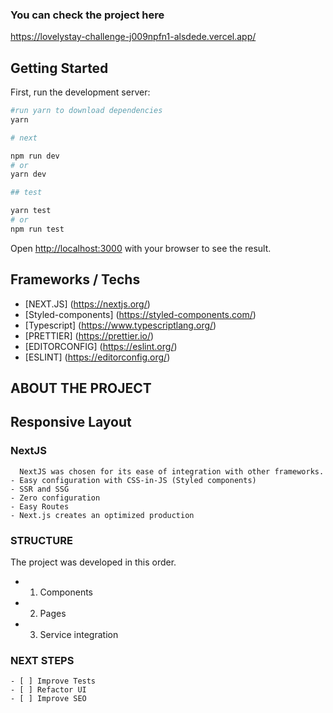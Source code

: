 ### You can check the project here
https://lovelystay-challenge-j009npfn1-alsdede.vercel.app/

## Getting Started

First, run the development server:

```bash
#run yarn to download dependencies
yarn

# next

npm run dev
# or
yarn dev

## test

yarn test
# or
npm run test
```

Open [http://localhost:3000](http://localhost:3000) with your browser to see the result.


## Frameworks / Techs
- [NEXT.JS] (https://nextjs.org/)
- [Styled-components] (https://styled-components.com/)
- [Typescript] (https://www.typescriptlang.org/)
- [PRETTIER] (https://prettier.io/)
- [EDITORCONFIG] (https://eslint.org/)
- [ESLINT] (https://editorconfig.org/)



## ABOUT THE PROJECT
  ## Responsive Layout
 ### NextJS
      NextJS was chosen for its ease of integration with other frameworks.
    - Easy configuration with CSS-in-JS (Styled components)
    - SSR and SSG
    - Zero configuration
    - Easy Routes
    - Next.js creates an optimized production

  ### STRUCTURE
  The project was developed in this order.
   - 1. Components
   - 2. Pages
   - 3. Service integration








### NEXT STEPS
	- [ ] Improve Tests
	- [ ] Refactor UI
	- [ ] Improve SEO

